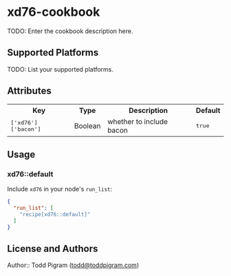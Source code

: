 # xd76-cookbook

TODO: Enter the cookbook description here.

## Supported Platforms

TODO: List your supported platforms.

## Attributes

<table>
  <tr>
    <th>Key</th>
    <th>Type</th>
    <th>Description</th>
    <th>Default</th>
  </tr>
  <tr>
    <td><tt>['xd76']['bacon']</tt></td>
    <td>Boolean</td>
    <td>whether to include bacon</td>
    <td><tt>true</tt></td>
  </tr>
</table>

## Usage

### xd76::default

Include `xd76` in your node's `run_list`:

```json
{
  "run_list": [
    "recipe[xd76::default]"
  ]
}
```

## License and Authors

Author:: Todd Pigram (<todd@toddpigram.com>)
